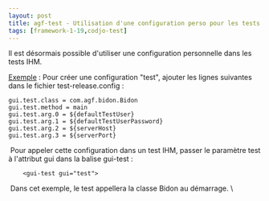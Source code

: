 ```yaml
---
layout: post
title: agf-test - Utilisation d'une configuration perso pour les tests IHM
tags: [framework-1-19,codjo-test]
---
```

Il est désormais possible d'utiliser une configuration personnelle dans les tests IHM.

<u>Exemple</u> : Pour créer une configuration "test", ajouter les lignes suivantes dans le fichier test-release.config :
```
gui.test.class = com.agf.bidon.Bidon
gui.test.method = main
gui.test.arg.0 = ${defaultTestUser}
gui.test.arg.1 = ${defaultTestUserPassword}
gui.test.arg.2 = ${serverHost}
gui.test.arg.3 = ${serverPort}
```
&nbsp;Pour appeler cette configuration dans un test IHM, passer le paramètre test à l'attribut gui dans la balise gui-test :
```
    <gui-test gui="test">
```
&nbsp;Dans cet exemple, le test appellera la classe Bidon au démarrage.
\\